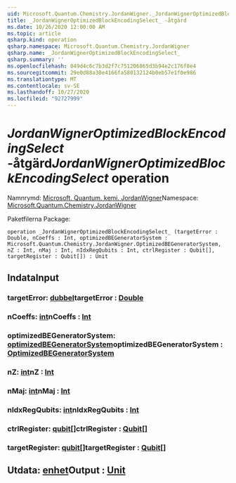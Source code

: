 ```yaml
---
uid: Microsoft.Quantum.Chemistry.JordanWigner._JordanWignerOptimizedBlockEncodingSelect_
title: _JordanWignerOptimizedBlockEncodingSelect_ -åtgärd
ms.date: 10/26/2020 12:00:00 AM
ms.topic: article
qsharp.kind: operation
qsharp.namespace: Microsoft.Quantum.Chemistry.JordanWigner
qsharp.name: _JordanWignerOptimizedBlockEncodingSelect_
qsharp.summary: ''
ms.openlocfilehash: 049d4c6c7b3d2f7c751206865d3b94e2c176f8e4
ms.sourcegitcommit: 29e0d88a30e4166fa580132124b0eb57e1f0e986
ms.translationtype: MT
ms.contentlocale: sv-SE
ms.lasthandoff: 10/27/2020
ms.locfileid: "92727999"
---
```

# <a name="_jordanwigneroptimizedblockencodingselect_-operation"></a><span data-ttu-id="1bed3-102">_JordanWignerOptimizedBlockEncodingSelect_ -åtgärd</span><span class="sxs-lookup"><span data-stu-id="1bed3-102">_JordanWignerOptimizedBlockEncodingSelect_ operation</span></span>

<span data-ttu-id="1bed3-103">Namnrymd: [Microsoft. Quantum. kemi. JordanWigner](xref:Microsoft.Quantum.Chemistry.JordanWigner)</span><span class="sxs-lookup"><span data-stu-id="1bed3-103">Namespace: [Microsoft.Quantum.Chemistry.JordanWigner](xref:Microsoft.Quantum.Chemistry.JordanWigner)</span></span>

<span data-ttu-id="1bed3-104">Paketfilerna [](https://nuget.org/packages/)</span><span class="sxs-lookup"><span data-stu-id="1bed3-104">Package: [](https://nuget.org/packages/)</span></span>




```qsharp
operation _JordanWignerOptimizedBlockEncodingSelect_ (targetError : Double, nCoeffs : Int, optimizedBEGeneratorSystem : Microsoft.Quantum.Chemistry.JordanWigner.OptimizedBEGeneratorSystem, nZ : Int, nMaj : Int, nIdxRegQubits : Int, ctrlRegister : Qubit[], targetRegister : Qubit[]) : Unit
```


## <a name="input"></a><span data-ttu-id="1bed3-105">Indata</span><span class="sxs-lookup"><span data-stu-id="1bed3-105">Input</span></span>

### <a name="targeterror--double"></a><span data-ttu-id="1bed3-106">targetError: [dubbel](xref:microsoft.quantum.lang-ref.double)</span><span class="sxs-lookup"><span data-stu-id="1bed3-106">targetError : [Double](xref:microsoft.quantum.lang-ref.double)</span></span>




### <a name="ncoeffs--int"></a><span data-ttu-id="1bed3-107">nCoeffs: [int](xref:microsoft.quantum.lang-ref.int)</span><span class="sxs-lookup"><span data-stu-id="1bed3-107">nCoeffs : [Int](xref:microsoft.quantum.lang-ref.int)</span></span>




### <a name="optimizedbegeneratorsystem--optimizedbegeneratorsystem"></a><span data-ttu-id="1bed3-108">optimizedBEGeneratorSystem: [optimizedBEGeneratorSystem](xref:Microsoft.Quantum.Chemistry.JordanWigner.OptimizedBEGeneratorSystem)</span><span class="sxs-lookup"><span data-stu-id="1bed3-108">optimizedBEGeneratorSystem : [OptimizedBEGeneratorSystem](xref:Microsoft.Quantum.Chemistry.JordanWigner.OptimizedBEGeneratorSystem)</span></span>




### <a name="nz--int"></a><span data-ttu-id="1bed3-109">nZ: [int](xref:microsoft.quantum.lang-ref.int)</span><span class="sxs-lookup"><span data-stu-id="1bed3-109">nZ : [Int](xref:microsoft.quantum.lang-ref.int)</span></span>




### <a name="nmaj--int"></a><span data-ttu-id="1bed3-110">nMaj: [int](xref:microsoft.quantum.lang-ref.int)</span><span class="sxs-lookup"><span data-stu-id="1bed3-110">nMaj : [Int](xref:microsoft.quantum.lang-ref.int)</span></span>




### <a name="nidxregqubits--int"></a><span data-ttu-id="1bed3-111">nIdxRegQubits: [int](xref:microsoft.quantum.lang-ref.int)</span><span class="sxs-lookup"><span data-stu-id="1bed3-111">nIdxRegQubits : [Int](xref:microsoft.quantum.lang-ref.int)</span></span>




### <a name="ctrlregister--qubit"></a><span data-ttu-id="1bed3-112">ctrlRegister: [qubit](xref:microsoft.quantum.lang-ref.qubit)[]</span><span class="sxs-lookup"><span data-stu-id="1bed3-112">ctrlRegister : [Qubit](xref:microsoft.quantum.lang-ref.qubit)[]</span></span>




### <a name="targetregister--qubit"></a><span data-ttu-id="1bed3-113">targetRegister: [qubit](xref:microsoft.quantum.lang-ref.qubit)[]</span><span class="sxs-lookup"><span data-stu-id="1bed3-113">targetRegister : [Qubit](xref:microsoft.quantum.lang-ref.qubit)[]</span></span>





## <a name="output--unit"></a><span data-ttu-id="1bed3-114">Utdata: [enhet](xref:microsoft.quantum.lang-ref.unit)</span><span class="sxs-lookup"><span data-stu-id="1bed3-114">Output : [Unit](xref:microsoft.quantum.lang-ref.unit)</span></span>

